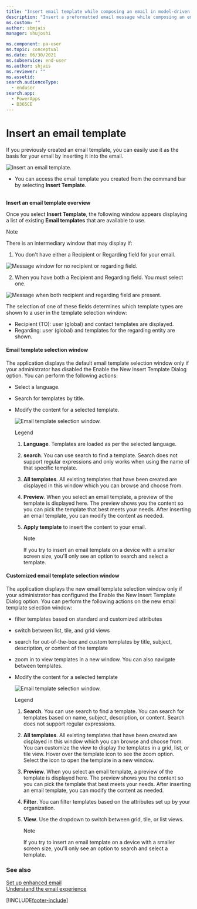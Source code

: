 ```yaml
---
title: "Insert email template while composing an email in model-driven apps | MicrosoftDocs"
description: "Insert a preformatted email message while composing an email."
ms.custom: ""
author: sbmjais
manager: shujoshi

ms.component: pa-user
ms.topic: conceptual
ms.date: 06/30/2021
ms.subservice: end-user
ms.author: shjais
ms.reviewer: ""
ms.assetid: 
search.audienceType: 
  - enduser
search.app: 
  - PowerApps
  - D365CE
---
```



# Insert an email template

If you previously created an email template, you can easily use it as the basis for your email by inserting it into the email.

   ![Insert an email template.](media\email-how-to-insert-an-email-template-1a.png "How to insert an email template")

   - You can access the email template you created from the command bar by selecting **Insert Template**. <BR><BR>

**Insert an email template overview**  

Once you select **Insert Template**, the following window appears displaying a list of existing **Email templates** that are available to use.

> [!Note]
> There is an intermediary window that may display if:
> 1. You don't have either a Recipient or Regarding field for your email.
>
> ![Message window for no recipient or regarding field.](media\email-template-recipient.png "Message when missing recipient or regarding field")
>
> 2. When you have both a Recipient and Regarding field. You must select one.
>
> ![Message when both recipient and regarding field are present.](media\email-template-select-record.png "Message when both recipient and regarding fields are present")
>
> The selection of one of these fields determines which template types are shown to a user in the template selection window:
> - Recipient (TO): user (global) and contact templates are displayed.
> - Regarding: user (global) and templates for the regarding entity are shown.

#### Email template selection window

The application displays the default email template selection window only if your administrator has disabled the Enable the New Insert Template Dialog option. You can perform the following actions:

- Select a language.
- Search for templates by title.
- Modify the content for a selected template.

   ![Email template selection window.](media\email-how-to-insert-an-email-template-1b.png "Email template selection window")

   Legend
   1. **Language**. Templates are loaded as per the selected language.
   2. **search**. You can use search to find a template. Search does not support regular expressions and only works when using the name of that specific template.  
   3. **All templates**. All existing templates that have been created are displayed in this window  which you can browse and choose from.
   4. **Preview**. When you select an email template, a preview of the template is displayed here. The preview shows you the content so you can pick the template that best meets your needs. After inserting an email template, you can modify the content as needed.
   5. **Apply template** to insert the content to your  email.

      > [!Note] 
      > If you try to insert an email template on a device with a smaller screen size, you'll only see an option to search and select a template.


#### Customized email template selection window

The application displays the new email template selection window only if your administrator has configured the Enable the New Insert Template Dialog option. You can perform the following actions on the new email template selection window:

 - filter templates based on standard and customized attributes
 - switch between list, tile, and grid views
 - search for out-of-the-box and custom templates by title, subject, description, or content of the template
 - zoom in to view templates in a new window. You can also navigate between templates.
 - Modify the content for a selected template

   ![Email template selection window.](media\email-templates.png "New Email template selection window")

   Legend
  
   1. **Search**. You can use search to find a template. You can search for templates based on name, subject, description, or content. Search does not support regular expressions.
   2. **All templates**. All existing templates that have been created are displayed in this window  which you can browse and choose from. You can customize the view to display the templates in a grid, list, or tile view. Hover over the template icon to see the zoom option. Select the icon to open the template in a new window.
   3. **Preview**. When you select an email template, a preview of the template is displayed here. The preview shows you the content so you can pick the template that best meets your needs. After inserting an email template, you can modify the content as needed.
   4. **Filter**. You can filter templates based on the attributes set up by your organization.
   5. **View**. Use the dropdown to switch between grid, tile, or list views.
 
      > [!Note] 
      > If you try to insert an email template on a device with a smaller screen size, you'll only see an option to search and select a template.
      
### See also

[Set up enhanced email](/power-platform/admin/system-settings-dialog-box-email-tab)<br>
[Understand the email experience](view-create-email.md)


[!INCLUDE[footer-include](../includes/footer-banner.md)]
